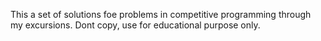 This a set of solutions foe problems in competitive programming through my excursions. Dont copy, use for educational purpose only.
